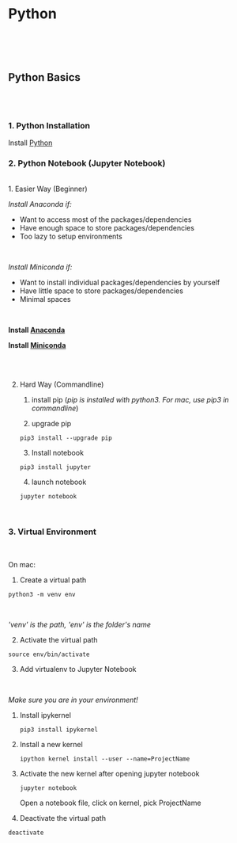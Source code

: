 # Python


<br /><br /><br />
## Python Basics
<br /><br />
### 1. Python Installation

Install [Python](https://www.python.org/downloads/)
<br />
### 2. Python Notebook (Jupyter Notebook)
<br />
1. Easier Way (Beginner)

*Install Anaconda if:*
* Want to access most of the packages/dependencies
* Have enough space to store packages/dependencies
* Too lazy to setup environments
<br />

*Install Miniconda if:*
* Want to install individual packages/dependencies by yourself
* Have little space to store packages/dependencies
* Minimal spaces
<br />

**Install [Anaconda](https://www.anaconda.com/)**

**Install [Miniconda](https://docs.conda.io/en/latest/miniconda.html)**

<br /><br />

2. Hard Way (Commandline)

	1. install pip (*pip is installed with python3. For mac, use pip3 in commandline*)

	2. upgrade pip
	```
	pip3 install --upgrade pip
	```

	3. Install notebook
	```
	pip3 install jupyter
	```

	4. launch notebook
	```
	jupyter notebook
	```
<br />

### 3. Virtual Environment
<br />

On mac:
<br />

1. Create a virtual path
```
python3 -m venv env
```
<br />

*'venv' is the path, 'env' is the folder's name*
<br />

2. Activate the virtual path

```
source env/bin/activate
```

3. Add virtualenv to Jupyter Notebook
<br />

*Make sure you are in your environment!*

1. Install ipykernel
	```
	pip3 install ipykernel
	```

2. Install a new kernel
	```
	ipython kernel install --user --name=ProjectName
	```
	
3. Activate the new kernel after opening jupyter notebook
	```
	jupyter notebook
	```
	Open a notebook file, click on kernel, pick ProjectName


4. Deactivate the virtual path

```
deactivate 
```

